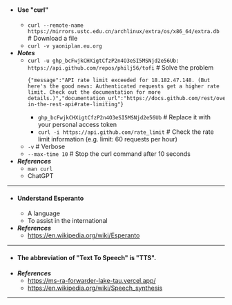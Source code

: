 - #### Use "curl"
    - `curl --remote-name https://mirrors.ustc.edu.cn/archlinux/extra/os/x86_64/extra.db` # Download a file
    - `curl -v yaoniplan.eu.org`
- ***Notes***
    - `curl -u 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: https://api.github.com/repos/philj56/tofi` # Solve the problem
      ```
      {"message":"API rate limit exceeded for 18.182.47.148. (But here's the good news: Authenticated requests get a higher rate limit. Check out the documentation for more details.)","documentation_url":"https://docs.github.com/rest/overview/resources-in-the-rest-api#rate-limiting"}
      ```
        - `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` # Replace it with your personal access token
        - `curl -i https://api.github.com/rate_limit` # Check the rate limit information (e.g. limit: 60 requests per hour)
    - `-v` # Verbose
    - `--max-time 10` # Stop the curl command after 10 seconds
- ***References***
    - `man curl`
    - ChatGPT
- ---
- #### Understand Esperanto
    - A language
    - To assist in the international
- ***References***
    - https://en.wikipedia.org/wiki/Esperanto
- ---
- #### The abbreviation of "Text To Speech" is "TTS".
- ***References***
    - https://ms-ra-forwarder-lake-tau.vercel.app/
    - https://en.wikipedia.org/wiki/Speech_synthesis
- ---
